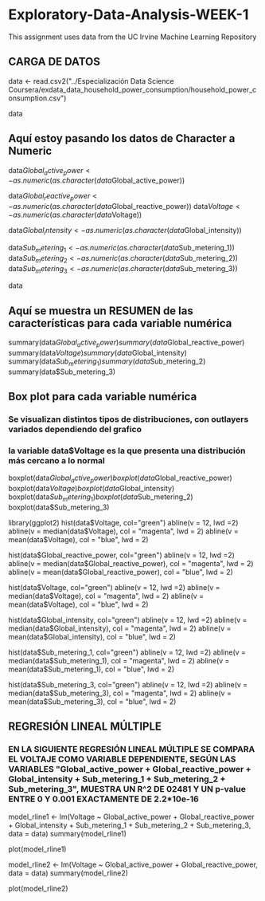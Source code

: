 

# Exploratory-Data-Analysis-WEEK-1
This assignment uses data from the UC Irvine Machine Learning Repository


## CARGA DE DATOS

data <- read.csv2("../Especialización Data Science Coursera/exdata_data_household_power_consumption/household_power_consumption.csv")

data



## Aquí estoy pasando los datos de Character a Numeric

data$Global_active_power <- as.numeric(as.character(data$Global_active_power))

data$Global_reactive_power <- as.numeric(as.character(data$Global_reactive_power))
data$Voltage <- as.numeric(as.character(data$Voltage))

data$Global_intensity <- as.numeric(as.character(data$Global_intensity))

data$Sub_metering_1 <- as.numeric(as.character(data$Sub_metering_1))
data$Sub_metering_2 <- as.numeric(as.character(data$Sub_metering_2))
data$Sub_metering_3 <- as.numeric(as.character(data$Sub_metering_3))

data


## Aquí se muestra un RESUMEN de las características para cada variable numérica

summary(data$Global_active_power)
summary(data$Global_reactive_power)
summary(data$Voltage)
summary(data$Global_intensity)
summary(data$Sub_metering_1)
summary(data$Sub_metering_2)
summary(data$Sub_metering_3)



## Box plot para cada variable numérica

### Se visualizan distintos tipos de distribuciones, con outlayers variados dependiendo del grafico
### la variable data$Voltage es la que presenta una distribución más cercano a lo normal

boxplot(data$Global_active_power)
boxplot(data$Global_reactive_power)
boxplot(data$Voltage)
boxplot(data$Global_intensity)
boxplot(data$Sub_metering_1)
boxplot(data$Sub_metering_2)
boxplot(data$Sub_metering_3)


library(ggplot2)
hist(data$Voltage, col="green")
abline(v = 12, lwd =2)
abline(v = median(data$Voltage), col = "magenta", lwd = 2)
abline(v = mean(data$Voltage), col = "blue", lwd = 2)

hist(data$Global_reactive_power, col="green")
abline(v = 12, lwd =2)
abline(v = median(data$Global_reactive_power), col = "magenta", lwd = 2)
abline(v = mean(data$Global_reactive_power), col = "blue", lwd = 2)

hist(data$Voltage, col="green")
abline(v = 12, lwd =2)
abline(v = median(data$Voltage), col = "magenta", lwd = 2)
abline(v = mean(data$Voltage), col = "blue", lwd = 2)

hist(data$Global_intensity, col="green")
abline(v = 12, lwd =2)
abline(v = median(data$Global_intensity), col = "magenta", lwd = 2)
abline(v = mean(data$Global_intensity), col = "blue", lwd = 2)

hist(data$Sub_metering_1, col="green")
abline(v = 12, lwd =2)
abline(v = median(data$Sub_metering_1), col = "magenta", lwd = 2)
abline(v = mean(data$Sub_metering_1), col = "blue", lwd = 2)

hist(data$Sub_metering_3, col="green")
abline(v = 12, lwd =2)
abline(v = median(data$Sub_metering_3), col = "magenta", lwd = 2)
abline(v = mean(data$Sub_metering_3), col = "blue", lwd = 2)

## REGRESIÓN LINEAL MÚLTIPLE

### EN LA SIGUIENTE REGRESIÓN LINEAL MÚLTIPLE SE COMPARA EL VOLTAJE COMO VARIABLE DEPENDIENTE, SEGÚN LAS VARIABLES "Global_active_power + Global_reactive_power + Global_intensity + Sub_metering_1 + Sub_metering_2 + Sub_metering_3", MUESTRA UN R^2 DE 02481 Y UN p-value ENTRE 0 Y 0.001 EXACTAMENTE DE 2.2*10e-16


model_rline1 <- lm(Voltage  ~ Global_active_power + Global_reactive_power + Global_intensity + Sub_metering_1 + Sub_metering_2 + Sub_metering_3, data = data)
summary(model_rline1)

plot(model_rline1)


model_rline2 <- lm(Voltage  ~ Global_active_power + Global_reactive_power, data = data)
summary(model_rline2)

plot(model_rline2)


